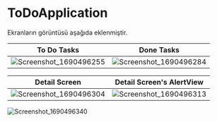 # ToDoApplication
Ekranların görüntüsü aşağıda eklenmiştir.

| To Do Tasks               | Done Tasks                |
| ------------------------- | ------------------------- |
| ![Screenshot_1690496255](https://github.com/zehrakuru/ToDoApplication/assets/74616481/5358a90b-9d72-4393-b82c-63ad8335615f) | ![Screenshot_1690496284](https://github.com/zehrakuru/ToDoApplication/assets/74616481/57c28f8b-fd7a-47ac-9cb1-997e24f16742) |

| Detail Screen          | Detail Screen's AlertView  |
| ---------------------- | -------------------------- |
| ![Screenshot_1690496304](https://github.com/zehrakuru/ToDoApplication/assets/74616481/f508464a-36e6-47fc-8e0b-18cee210c017) | ![Screenshot_1690496313](https://github.com/zehrakuru/ToDoApplication/assets/74616481/40cc8bd8-99ae-44a1-832a-82869f1c8189) |


![Screenshot_1690496340](https://github.com/zehrakuru/ToDoApplication/assets/74616481/05ba4b85-aa4f-40e7-b337-9c53b595ef34)
